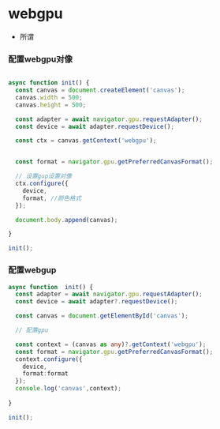 
# webgpu
- 所谓

###  配置webgpu对像
```js

async function init() {
  const canvas = document.createElement('canvas');
  canvas.width = 500;
  canvas.height = 500;

  const adapter = await navigator.gpu.requestAdapter();
  const device = await adapter.requestDevice();

  const ctx = canvas.getContext('webgpu');


  const format = navigator.gpu.getPreferredCanvasFormat();

  // 设置gup设置对像
  ctx.configure({
    device,
    format, //颜色格式
  });

  document.body.append(canvas);

}

init();
```
### 配置webgup
```ts
async function  init() {
  const adapter = await navigator.gpu.requestAdapter();
  const device = await adapter?.requestDevice();

  const canvas = document.getElementById('canvas');

  // 配置gpu

  const context = (canvas as any)?.getContext('webgpu');
  const format = navigator.gpu.getPreferredCanvasFormat();
  context.configure({
    device,
    format:format
  });
  console.log('canvas',context);
  
}

init();
```


<!-- https://www.bilibili.com/video/BV1R34y1a7D1/?spm_id_from=333.788&vd_source=10257e657caa8b54111087a9329462e8 -->